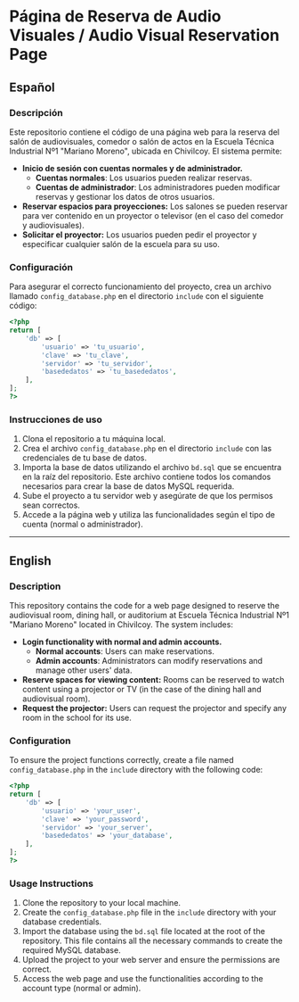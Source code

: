 # Página de Reserva de Audio Visuales / Audio Visual Reservation Page

## Español

### Descripción

Este repositorio contiene el código de una página web para la reserva del salón de audiovisuales, comedor o salón de actos en la Escuela Técnica Industrial Nº1 "Mariano Moreno", ubicada en Chivilcoy. El sistema permite:

- **Inicio de sesión con cuentas normales y de administrador.**
  - **Cuentas normales**: Los usuarios pueden realizar reservas.
  - **Cuentas de administrador**: Los administradores pueden modificar reservas y gestionar los datos de otros usuarios.
- **Reservar espacios para proyecciones:** Los salones se pueden reservar para ver contenido en un proyector o televisor (en el caso del comedor y audiovisuales).
- **Solicitar el proyector:** Los usuarios pueden pedir el proyector y especificar cualquier salón de la escuela para su uso.

### Configuración

Para asegurar el correcto funcionamiento del proyecto, crea un archivo llamado `config_database.php` en el directorio `include` con el siguiente código:

```php
<?php
return [
    'db' => [
        'usuario' => 'tu_usuario',
        'clave' => 'tu_clave',
        'servidor' => 'tu_servidor',
        'basededatos' => 'tu_basededatos',
    ],
];
?>
```

### Instrucciones de uso

1. Clona el repositorio a tu máquina local.
2. Crea el archivo `config_database.php` en el directorio `include` con las credenciales de tu base de datos.
3. Importa la base de datos utilizando el archivo `bd.sql` que se encuentra en la raíz del repositorio. Este archivo contiene todos los comandos necesarios para crear la base de datos MySQL requerida.
4. Sube el proyecto a tu servidor web y asegúrate de que los permisos sean correctos.
5. Accede a la página web y utiliza las funcionalidades según el tipo de cuenta (normal o administrador).

---

## English

### Description

This repository contains the code for a web page designed to reserve the audiovisual room, dining hall, or auditorium at Escuela Técnica Industrial Nº1 "Mariano Moreno" located in Chivilcoy. The system includes:

- **Login functionality with normal and admin accounts.**
  - **Normal accounts**: Users can make reservations.
  - **Admin accounts**: Administrators can modify reservations and manage other users' data.
- **Reserve spaces for viewing content:** Rooms can be reserved to watch content using a projector or TV (in the case of the dining hall and audiovisual room).
- **Request the projector:** Users can request the projector and specify any room in the school for its use.

### Configuration

To ensure the project functions correctly, create a file named `config_database.php` in the `include` directory with the following code:

```php
<?php
return [
    'db' => [
        'usuario' => 'your_user',
        'clave' => 'your_password',
        'servidor' => 'your_server',
        'basededatos' => 'your_database',
    ],
];
?>
```

### Usage Instructions

1. Clone the repository to your local machine.
2. Create the `config_database.php` file in the `include` directory with your database credentials.
3. Import the database using the `bd.sql` file located at the root of the repository. This file contains all the necessary commands to create the required MySQL database.
4. Upload the project to your web server and ensure the permissions are correct.
5. Access the web page and use the functionalities according to the account type (normal or admin).
